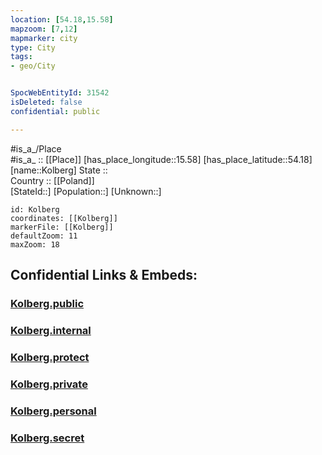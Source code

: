 ```yaml
---
location: [54.18,15.58] 
mapzoom: [7,12] 
mapmarker: city 
type: City
tags:
- geo/City


SpocWebEntityId: 31542
isDeleted: false
confidential: public

---
```

#is_a_/Place  
#is_a_ :: [[Place]] 
[has_place_longitude::15.58] 
[has_place_latitude::54.18] 
[name::Kolberg] 
State ::  
Country :: [[Poland]]  
[StateId::] 
[Population::] 
[Unknown::] 


```leaflet
id: Kolberg
coordinates: [[Kolberg]] 
markerFile: [[Kolberg]] 
defaultZoom: 11 
maxZoom: 18
```


## Confidential Links & Embeds: 

### [Kolberg.public](/_public/\Earth\Continent\Europe\Europe~East\Poland\Provinces~Poland\West_Pomeranian\CityKolberg.public.md) 

### [Kolberg.internal](/_internal/\Earth\Continent\Europe\Europe~East\Poland\Provinces~Poland\West_Pomeranian\CityKolberg.internal.md) 

### [Kolberg.protect](/_protect/\Earth\Continent\Europe\Europe~East\Poland\Provinces~Poland\West_Pomeranian\CityKolberg.protect.md) 

### [Kolberg.private](/_private/\Earth\Continent\Europe\Europe~East\Poland\Provinces~Poland\West_Pomeranian\CityKolberg.private.md) 

### [Kolberg.personal](/_personal/\Earth\Continent\Europe\Europe~East\Poland\Provinces~Poland\West_Pomeranian\CityKolberg.personal.md) 

### [Kolberg.secret](/_secret/\Earth\Continent\Europe\Europe~East\Poland\Provinces~Poland\West_Pomeranian\CityKolberg.secret.md)

